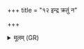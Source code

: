 +++
title = "१२ इन्द्र क्रतुं न"

+++
<details><summary>मूलम् (GR)</summary>

इन्द्र क्रतुं न आ भर  
पिता पुत्रेभ्यो यथा ।  
शिक्षा णो अस्मिन् पुरुहूत वाजिनि  
जीवा ज्योतिर् अशीमहि ॥
</details>